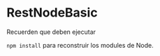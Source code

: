 # RestNodeBasic

Recuerden que deben ejecutar

``` npm install ``` para reconstruir los modules de Node.
